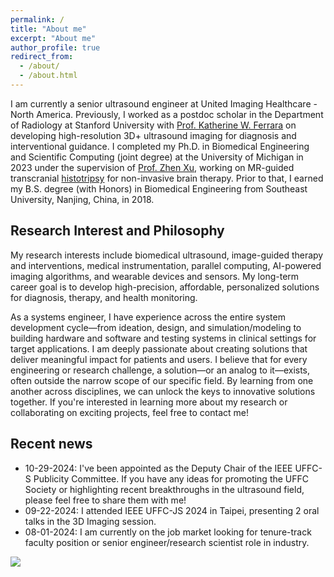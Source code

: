 ```yaml
---
permalink: /
title: "About me"
excerpt: "About me"
author_profile: true
redirect_from: 
  - /about/
  - /about.html
---
```


I am currently a senior ultrasound engineer at United Imaging Healthcare - North America. Previously, I worked as a postdoc scholar in the Department of Radiology at Stanford University with [Prof. Katherine W. Ferrara](https://med.stanford.edu/profiles/katherine-ferrara) on developing high-resolution 3D+ ultrasound imaging for diagnosis and interventional guidance. I completed my Ph.D. in Biomedical Engineering and Scientific Computing (joint degree) at the University of Michigan in 2023 under the supervision of [Prof. Zhen Xu](https://bme.umich.edu/people/xu-zhen/), working on MR-guided transcranial [histotripsy](https://histotripsy.umich.edu/) for non-invasive brain therapy. Prior to that, I earned my B.S. degree (with Honors) in Biomedical Engineering from Southeast University, Nanjing, China, in 2018. 


## Research Interest and Philosophy

My research interests include biomedical ultrasound, image-guided therapy and interventions, medical instrumentation, parallel computing, AI-powered imaging algorithms, and wearable devices and sensors. My long-term career goal is to develop high-precision, affordable, personalized solutions for diagnosis, therapy, and health monitoring. 


As a systems engineer, I have experience across the entire system development cycle—from ideation, design, and simulation/modeling to building hardware and software and testing systems in clinical settings for target applications. I am deeply passionate about creating solutions that deliver meaningful impact for patients and users. I believe that for every engineering or research challenge, a solution—or an analog to it—exists, often outside the narrow scope of our specific field. By learning from one another across disciplines, we can unlock the keys to innovative solutions together. If you're interested in learning more about my research or collaborating on exciting projects, feel free to contact me! 


## Recent news
* 10-29-2024: I've been appointed as the Deputy Chair of the IEEE UFFC-S Publicity Committee. If you have any ideas for promoting the UFFC Society or highlighting recent breakthroughs in the ultrasound field, please feel free to share them with me!
* 09-22-2024: I attended IEEE UFFC-JS 2024 in Taipei, presenting 2 oral talks in the 3D Imaging session.
* 08-01-2024: I am currently on the job market looking for tenure-track faculty position or senior engineer/research scientist role in industry.





<a href="https://clustrmaps.com/site/1c4kw"  title="ClustrMaps"><img src="//www.clustrmaps.com/map_v2.png?d=jR6fj13NhyLnA9VMMH3swhSYmRGX4lCrfzyeFAedrFA&cl=ffffff" /></a>
